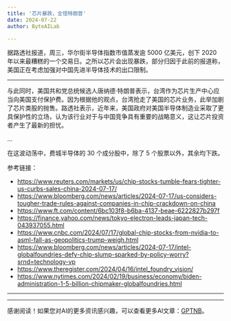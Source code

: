 ```yaml
---
title: '芯片暴跌，全怪特朗普'
date: 2024-07-22
author: ByteAILab

---
```


据路透社报道，周三，华尔街半导体指数市值蒸发逾 5000 亿美元，创下 2020 年以来最糟糕的一个交易日。之所以芯片会出现暴跌，部分归因于此前的报道称，美国正在考虑加强对中国先进半导体技术的出口限制。

---
与此同时，美国共和党总统候选人唐纳德·特朗普表示，台湾作为芯片生产中心应当向美国支付保护费。因为根据他的观点，台湾抢走了美国的芯片业务，此举加剧了芯片类股的抛售。路透社表示，近年来，美国政府对美国半导体制造业采取了更具保护性的立场，认为该行业对于与中国竞争具有重要的战略意义，这让芯片投资者产生了最新的担忧。

...

在这波动荡中，费城半导体的 30 个成分股中，除了 5 个股票以外，其余均下跌。

参考链接：
- https://www.reuters.com/markets/us/chip-stocks-tumble-fears-tighter-us-curbs-sales-china-2024-07-17/
- https://www.bloomberg.com/news/articles/2024-07-17/us-considers-tougher-trade-rules-against-companies-in-chip-crackdown-on-china
- https://www.ft.com/content/6bc103f8-b6ba-4137-beae-6222827b297f
- https://finance.yahoo.com/news/tokyo-electron-leads-japan-tech-043937055.html
- https://www.cnbc.com/2024/07/17/global-chip-stocks-from-nvidia-to-asml-fall-as-geopolitics-trump-weigh.html
- https://www.bloomberg.com/news/articles/2024-07-17/intel-globalfoundries-defy-chip-slump-sparked-by-policy-worry?srnd=technology-vp
- https://www.theregister.com/2024/04/16/intel_foundry_vision/
- https://www.nytimes.com/2024/02/19/business/economy/biden-administration-1-5-billion-chipmaker-globalfoundries.html

---
---
感谢阅读！如果您对AI的更多资讯感兴趣，可以查看更多AI文章：[GPTNB](https://gptnb.com)。